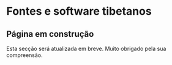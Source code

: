 #  Fontes e software tibetanos 

##  Página em construção 

Esta secção será atualizada em breve. Muito obrigado pela sua compreensão. 
